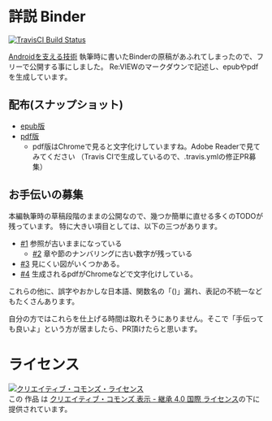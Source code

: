 # 詳説 Binder
[![TravisCI Build Status](https://travis-ci.org/karino2/InsideBinder.svg?branch=master)](https://travis-ci.org/karino2/InsideBinder)

[Androidを支える技術](https://github.com/karino2/AndroidSupportTech) 執筆時に書いたBinderの原稿があふれてしまったので、フリーで公開する事にしました。
Re:VIEWのマークダウンで記述し、epubやpdfを生成しています。

## 配布(スナップショット)

* [epub版](https://github.com/karino2/InsideBinder/raw/travis-build/book.epub)
* [pdf版](https://github.com/karino2/InsideBinder/raw/travis-build/book.pdf)
  * pdf版はChromeで見ると文字化けしていますね。Adobe Readerで見てみてください （Travis CIで生成しているので、.travis.ymlの修正PR募集）


## お手伝いの募集

本編執筆時の草稿段階のままの公開なので、幾つか簡単に直せる多くのTODOが残っています。
特に大きい項目としては、以下の三つがあります。

* [#1](https://github.com/karino2/InsideBinder/issues/1) 参照が古いままになっている
  * [#2](https://github.com/karino2/InsideBinder/issues/2) 章や節のナンバリングに古い数字が残っている
* [#3](https://github.com/karino2/InsideBinder/issues/3) 見にくい図がいくつかある。
* [#4](https://github.com/karino2/InsideBinder/issues/4) 生成されるpdfがChromeなどで文字化けしている。

これらの他に、誤字やおかしな日本語、関数名の「()」漏れ、表記の不統一などもたくさんあります。

自分の方ではこれらを仕上げる時間は取れそうにありません。そこで「手伝っても良いよ」という方が居ましたら、PR頂けたらと思います。


# ライセンス

<a rel="license" href="http://creativecommons.org/licenses/by-sa/4.0/"><img alt="クリエイティブ・コモンズ・ライセンス" style="border-width:0" src="https://i.creativecommons.org/l/by-sa/4.0/88x31.png" /></a><br />この 作品 は <a rel="license" href="http://creativecommons.org/licenses/by-sa/4.0/">クリエイティブ・コモンズ 表示 - 継承 4.0 国際 ライセンス</a>の下に提供されています。



